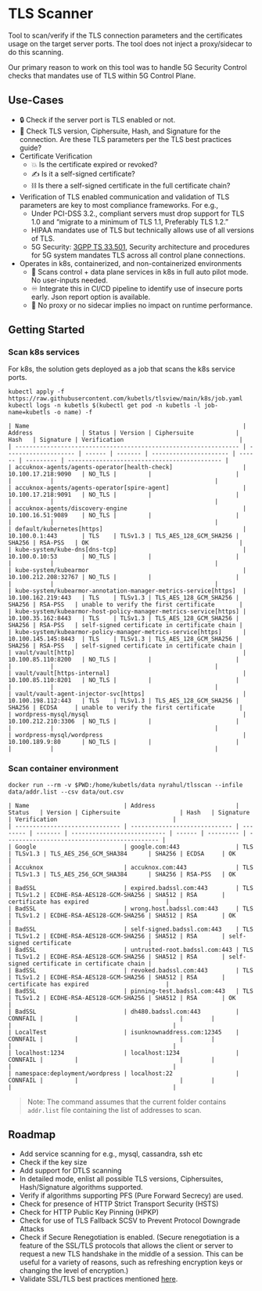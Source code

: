 # TLS Scanner

Tool to scan/verify if the TLS connection parameters and the certificates usage on the target server ports. The tool does not inject a proxy/sidecar to do this scanning.

Our primary reason to work on this tool was to handle 5G Security Control checks that mandates use of TLS within 5G Control Plane.

## Use-Cases
* :lock: Check if the server port is TLS enabled or not.
* :page_with_curl: Check TLS version, Ciphersuite, Hash, and Signature for the connection. Are these TLS parameters per the TLS best practices guide?
* Certificate Verification
  * :boom: Is the certificate expired or revoked?
  * :writing_hand: Is it a self-signed certificate?
  * :chains: Is there a self-signed certificate in the full certificate chain?
* Verification of TLS enabled communication and validation of TLS parameters are key to most compliance frameworks. For e.g.,
  * Under PCI-DSS 3.2., compliant servers must drop support for TLS 1.0 and “migrate to a minimum of TLS 1.1, Preferably TLS 1.2.”
  * HIPAA mandates use of TLS but technically allows use of all versions of TLS.
  * 5G Security: [3GPP TS 33.501](https://www.etsi.org/deliver/etsi_ts/133500_133599/133501/15.04.00_60/ts_133501v150400p.pdf), Security architecture and procedures for 5G system mandates TLS across all control plane connections.
* Operates in k8s, containerized, and non-containerized environments
  * :rocket: Scans control + data plane services in k8s in full auto pilot mode. No user-inputs needed.
  * :infinity: Integrate this in CI/CD pipeline to identify use of insecure ports early. Json report option is available.
  * :dart: No proxy or no sidecar implies no impact on runtime performance.

## Getting Started

### Scan k8s services

For k8s, the solution gets deployed as a job that scans the k8s service ports.

```
kubectl apply -f https://raw.githubusercontent.com/kubetls/tlsview/main/k8s/job.yaml
kubectl logs -n kubetls $(kubectl get pod -n kubetls -l job-name=kubetls -o name) -f
```
```
| Name                                                             | Address              | Status | Version | Ciphersuite            | Hash   | Signature | Verification                                 |
| ---------------------------------------------------------------- | -------------------- | ------ | ------- | ---------------------- | ------ | --------- | -------------------------------------------- |
| accuknox-agents/agents-operator[health-check]                    | 10.100.17.218:9090   | NO_TLS |         |                        |        |           |                                              |
| accuknox-agents/agents-operator[spire-agent]                     | 10.100.17.218:9091   | NO_TLS |         |                        |        |           |                                              |
| accuknox-agents/discovery-engine                                 | 10.100.16.51:9089    | NO_TLS |         |                        |        |           |                                              |
| default/kubernetes[https]                                        | 10.100.0.1:443       | TLS    | TLSv1.3 | TLS_AES_128_GCM_SHA256 | SHA256 | RSA-PSS   | OK                                           |
| kube-system/kube-dns[dns-tcp]                                    | 10.100.0.10:53       | NO_TLS |         |                        |        |           |                                              |
| kube-system/kubearmor                                            | 10.100.212.208:32767 | NO_TLS |         |                        |        |           |                                              |
| kube-system/kubearmor-annotation-manager-metrics-service[https]  | 10.100.162.219:443   | TLS    | TLSv1.3 | TLS_AES_128_GCM_SHA256 | SHA256 | RSA-PSS   | unable to verify the first certificate       |
| kube-system/kubearmor-host-policy-manager-metrics-service[https] | 10.100.35.162:8443   | TLS    | TLSv1.3 | TLS_AES_128_GCM_SHA256 | SHA256 | RSA-PSS   | self-signed certificate in certificate chain |
| kube-system/kubearmor-policy-manager-metrics-service[https]      | 10.100.145.145:8443  | TLS    | TLSv1.3 | TLS_AES_128_GCM_SHA256 | SHA256 | RSA-PSS   | self-signed certificate in certificate chain |
| vault/vault[http]                                                | 10.100.85.110:8200   | NO_TLS |         |                        |        |           |                                              |
| vault/vault[https-internal]                                      | 10.100.85.110:8201   | NO_TLS |         |                        |        |           |                                              |
| vault/vault-agent-injector-svc[https]                            | 10.100.198.112:443   | TLS    | TLSv1.3 | TLS_AES_128_GCM_SHA256 | SHA256 | ECDSA     | unable to verify the first certificate       |
| wordpress-mysql/mysql                                            | 10.100.212.210:3306  | NO_TLS |         |                        |        |           |                                              |
| wordpress-mysql/wordpress                                        | 10.100.189.9:80      | NO_TLS |         |                        |        |           |                                              |
```

### Scan container environment

```
docker run --rm -v $PWD:/home/kubetls/data nyrahul/tlsscan --infile data/addr.list --csv data/out.csv

| Name                           | Address                       | Status   | Version | Ciphersuite                 | Hash   | Signature | Verification                                 |
| ------------------------------ | ----------------------------- | -------- | ------- | --------------------------- | ------ | --------- | -------------------------------------------- |
| Google                         | google.com:443                | TLS      | TLSv1.3 | TLS_AES_256_GCM_SHA384      | SHA256 | ECDSA     | OK                                           |
| Accuknox                       | accuknox.com:443              | TLS      | TLSv1.3 | TLS_AES_256_GCM_SHA384      | SHA256 | RSA-PSS   | OK                                           |
| BadSSL                         | expired.badssl.com:443        | TLS      | TLSv1.2 | ECDHE-RSA-AES128-GCM-SHA256 | SHA512 | RSA       | certificate has expired                      |
| BadSSL                         | wrong.host.badssl.com:443     | TLS      | TLSv1.2 | ECDHE-RSA-AES128-GCM-SHA256 | SHA512 | RSA       | OK                                           |
| BadSSL                         | self-signed.badssl.com:443    | TLS      | TLSv1.2 | ECDHE-RSA-AES128-GCM-SHA256 | SHA512 | RSA       | self-signed certificate                      |
| BadSSL                         | untrusted-root.badssl.com:443 | TLS      | TLSv1.2 | ECDHE-RSA-AES128-GCM-SHA256 | SHA512 | RSA       | self-signed certificate in certificate chain |
| BadSSL                         | revoked.badssl.com:443        | TLS      | TLSv1.2 | ECDHE-RSA-AES128-GCM-SHA256 | SHA512 | RSA       | certificate has expired                      |
| BadSSL                         | pinning-test.badssl.com:443   | TLS      | TLSv1.2 | ECDHE-RSA-AES128-GCM-SHA256 | SHA512 | RSA       | OK                                           |
| BadSSL                         | dh480.badssl.com:443          | CONNFAIL |         |                             |        |           |                                              |
| LocalTest                      | isunknownaddress.com:12345    | CONNFAIL |         |                             |        |           |                                              |
| localhost:1234                 | localhost:1234                | CONNFAIL |         |                             |        |           |                                              |
| namespace:deployment/wordpress | localhost:22                  | CONNFAIL |         |                             |        |           |                                              |
```
> Note: The command assumes that the current folder contains `addr.list` file containing the list of addresses to scan.

## Roadmap
* Add service scanning for e.g., mysql, cassandra, ssh etc
* Check if the key size
* Add support for DTLS scanning
* In detailed mode, enlist all possible TLS versions, Ciphersuites, Hash/Signature algorithms supported.
* Verify if algorithms supporting PFS (Pure Forward Secrecy) are used.
* Check for presence of HTTP Strict Transport Security (HSTS)
* Check for HTTP Public Key Pinning (HPKP)
* Check for use of TLS Fallback SCSV to Prevent Protocol Downgrade Attacks
* Check if Secure Renegotiation is enabled. (Secure renegotiation is a feature of the SSL/TLS protocols that allows the client or server to request a new TLS handshake in the middle of a session. This can be useful for a variety of reasons, such as refreshing encryption keys or changing the level of encryption.)
* Validate SSL/TLS best practices mentioned [here](https://github.com/ssllabs/research/wiki/SSL-and-TLS-Deployment-Best-Practices).
